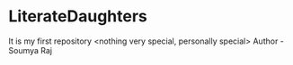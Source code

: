 # LiterateDaughters
It is my first repository &lt;nothing very special, personally special>
Author - Soumya Raj
